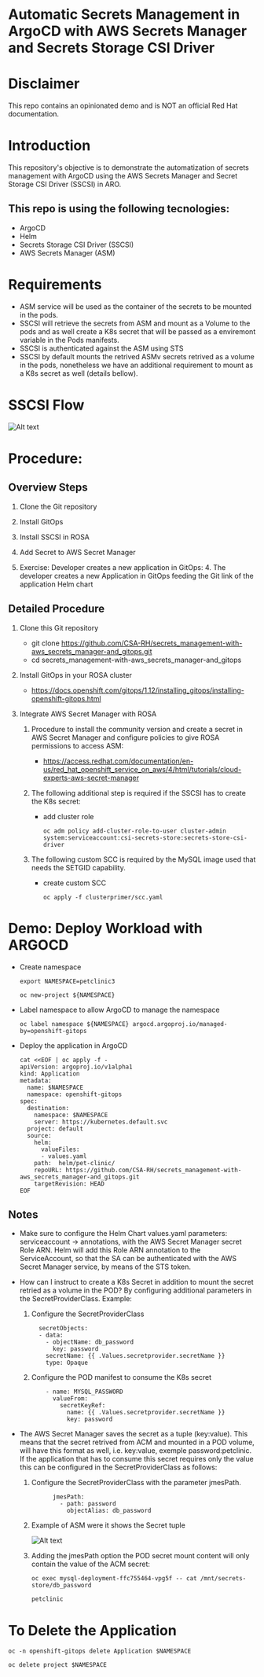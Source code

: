
# Automatic Secrets Management in ArgoCD with AWS Secrets Manager and Secrets Storage CSI Driver

# Disclaimer
This repo contains an opinionated demo and is NOT an official Red Hat documentation.

# Introduction

This repository's objective is to demonstrate the automatization of secrets management with ArgoCD using the AWS Secrets Manager and Secret Storage CSI Driver (SSCSI) in ARO.

## This repo is using the following tecnologies:
- ArgoCD
- Helm
- Secrets Storage CSI Driver (SSCSI)
- AWS Secrets Manager (ASM)


# Requirements
- ASM service will be used as the container of the secrets to be mounted in the pods.
- SSCSI will retrieve the secrets from ASM and mount as a Volume to the pods and as well create a K8s secret that will be passed as a enviremont variable in the Pods manifests.
- SSCSI is authenticated against the ASM using STS
- SSCSI by default mounts the retrived ASMv secrets retrived as a volume in the pods, nonetheless we have an additional requirement to mount as a K8s secret as well (details bellow). 

# SSCSI Flow
![Alt text](./pics/sscsi_flow1.png?raw=true "SSCSI ") 


# Procedure:

## Overview Steps

1. Clone the Git repository

2. Install GitOps

2. Install SSCSI in ROSA

3. Add Secret to AWS Secret Manager

4. Exercise: Developer creates a new application in GitOps:
    4. The developer creates a new Application in GitOps feeding the Git link of the application Helm chart  


## Detailed Procedure

1. Clone this Git repository
    - git clone https://github.com/CSA-RH/secrets_management-with-aws_secrets_manager-and_gitops.git
    - cd secrets_management-with-aws_secrets_manager-and_gitops

2. Install GitOps in your ROSA cluster
    - https://docs.openshift.com/gitops/1.12/installing_gitops/installing-openshift-gitops.html

3. Integrate AWS Secret Manager with ROSA
    1. Procedure to install the community version and create a  secret in AWS Secret Manager and configure policies to give ROSA permissions to access ASM:
        - https://access.redhat.com/documentation/en-us/red_hat_openshift_service_on_aws/4/html/tutorials/cloud-experts-aws-secret-manager

    2. The following additional step is required if the SSCSI has to create the K8s secret:
        - add cluster role
            ```$bash
            oc adm policy add-cluster-role-to-user cluster-admin system:serviceaccount:csi-secrets-store:secrets-store-csi-driver

    3. The following custom SCC is required by the MySQL image used that needs the SETGID capability. 
        - create custom SCC

            ```$bash
            oc apply -f clusterprimer/scc.yaml
            ```

# Demo: Deploy Workload with ARGOCD

- Create namespace

    ```$bash
    export NAMESPACE=petclinic3
    ```

    ```$bash
    oc new-project ${NAMESPACE}
    ```

-  Label namespace to allow ArgoCD to manage the namespace

    ```$bash
    oc label namespace ${NAMESPACE} argocd.argoproj.io/managed-by=openshift-gitops
    ```

- Deploy the application in ArgoCD

    ```$bash
    cat <<EOF | oc apply -f -
    apiVersion: argoproj.io/v1alpha1
    kind: Application
    metadata:
      name: $NAMESPACE
      namespace: openshift-gitops
    spec:
      destination:
        namespace: $NAMESPACE
        server: https://kubernetes.default.svc
      project: default
      source:
        helm:
          valueFiles:
          - values.yaml
        path:  helm/pet-clinic/
        repoURL: https://github.com/CSA-RH/secrets_management-with-aws_secrets_manager-and_gitops.git
        targetRevision: HEAD
    EOF
    ```

## Notes

- Make sure to configure the Helm Chart values.yaml parameters: serviceaccount -> annotations, with the AWS Secret Manager secret Role ARN. Helm will add this Role ARN annotation to the ServiceAccount, so that the SA can be authenticated with the AWS Secret Manager service, by means of the STS token.  

- How can I instruct to create a K8s Secret in addition to mount the secret retried as a volume in the POD? By configuring additional parameters in the SecretProviderClass. Example:

    1. Configure the SecretProviderClass
        ```$bash
          secretObjects:
          - data:
            - objectName: db_password
              key: password
            secretName: {{ .Values.secretprovider.secretName }}
            type: Opaque
        ```

    2. Configure the POD manifest to consume the K8s secret
        ```$bash
            - name: MYSQL_PASSWORD          
              valueFrom:
                secretKeyRef:
                  name: {{ .Values.secretprovider.secretName }}
                  key: password
        ```

- The AWS Secret Manager saves the secret as a tuple (key:value). This means that the secret retrived from ACM and mounted in a POD volume, will have this format as well, i.e. key:value, exemple password:petclinic. If the application that has to consume this secret requires only the value this can be configured in the SecretProviderClass as follows:

    1. Configure the SecretProviderClass with the parameter jmesPath.

        ```$bash
              jmesPath:
                - path: password
                  objectAlias: db_password
        ```

    2. Example of ASM were it shows the Secret tuple 
  
        ![Alt text](./pics/acm_secret_format.png?raw=true "AWS Secret Manager Secret Format")

    3. Adding the jmesPath option the POD secret mount content will only contain the value of the ACM secret:

        ```$bash
        oc exec mysql-deployment-ffc755464-vpg5f -- cat /mnt/secrets-store/db_password

        petclinic
        ```

# To Delete the Application

```$bash
oc -n openshift-gitops delete Application $NAMESPACE
```

```$bash
oc delete project $NAMESPACE
```
